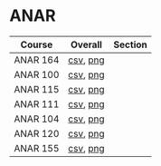# ANAR

| Course | Overall | Section |
| ------ | ------- | ------- |
| ANAR 164 | [csv](https://github.com/UCSD-Historical-Enrollment-Data/2024Spring/blob/main/overall/ANAR%20164.csv), [png](https://raw.githubusercontent.com/UCSD-Historical-Enrollment-Data/2024Spring/main/plot_overall/ANAR%20164.png) |  |
| ANAR 100 | [csv](https://github.com/UCSD-Historical-Enrollment-Data/2024Spring/blob/main/overall/ANAR%20100.csv), [png](https://raw.githubusercontent.com/UCSD-Historical-Enrollment-Data/2024Spring/main/plot_overall/ANAR%20100.png) |  |
| ANAR 115 | [csv](https://github.com/UCSD-Historical-Enrollment-Data/2024Spring/blob/main/overall/ANAR%20115.csv), [png](https://raw.githubusercontent.com/UCSD-Historical-Enrollment-Data/2024Spring/main/plot_overall/ANAR%20115.png) |  |
| ANAR 111 | [csv](https://github.com/UCSD-Historical-Enrollment-Data/2024Spring/blob/main/overall/ANAR%20111.csv), [png](https://raw.githubusercontent.com/UCSD-Historical-Enrollment-Data/2024Spring/main/plot_overall/ANAR%20111.png) |  |
| ANAR 104 | [csv](https://github.com/UCSD-Historical-Enrollment-Data/2024Spring/blob/main/overall/ANAR%20104.csv), [png](https://raw.githubusercontent.com/UCSD-Historical-Enrollment-Data/2024Spring/main/plot_overall/ANAR%20104.png) |  |
| ANAR 120 | [csv](https://github.com/UCSD-Historical-Enrollment-Data/2024Spring/blob/main/overall/ANAR%20120.csv), [png](https://raw.githubusercontent.com/UCSD-Historical-Enrollment-Data/2024Spring/main/plot_overall/ANAR%20120.png) |  |
| ANAR 155 | [csv](https://github.com/UCSD-Historical-Enrollment-Data/2024Spring/blob/main/overall/ANAR%20155.csv), [png](https://raw.githubusercontent.com/UCSD-Historical-Enrollment-Data/2024Spring/main/plot_overall/ANAR%20155.png) |  |

